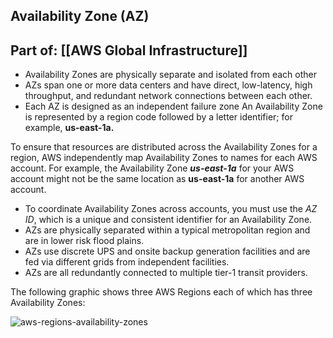## Availability Zone (AZ)
## Part of: [[AWS Global Infrastructure]]

*   Availability Zones are physically separate and isolated from each other  
*   AZs span one or more data centers and have direct, low-latency, high throughput, and redundant network connections between each other.
*   Each AZ is designed as an independent failure zone
An Availability Zone is represented by a region code followed by a letter identifier; for example, **us-east-1a.**

To ensure that resources are distributed across the Availability Zones for a region, AWS independently map Availability Zones to names for each AWS account. For example, the Availability Zone **_us-east-1a_** for your AWS account might not be the same location as **us-east-1a** for another AWS account.

*   To coordinate Availability Zones across accounts, you must use the _AZ ID_, which is a unique and consistent identifier for an Availability Zone.
*   AZs are physically separated within a typical metropolitan region and are in lower risk flood plains.
*   AZs use discrete UPS and onsite backup generation facilities and are fed via different grids from independent facilities.
*   AZs are all redundantly connected to multiple tier-1 transit providers.

The following graphic shows three AWS Regions each of which has three Availability Zones:

![aws-regions-availability-zones](https://digitalcloud.training/wp-content/uploads/2022/02/aws-regions-availability-zones.png)
